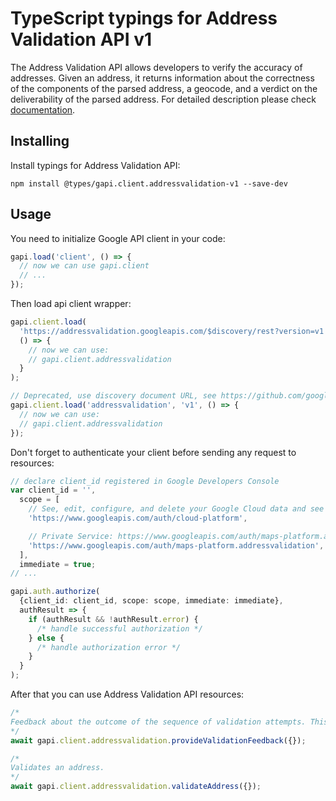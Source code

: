 # TypeScript typings for Address Validation API v1

The Address Validation API allows developers to verify the accuracy of addresses. Given an address, it returns information about the correctness of the components of the parsed address, a geocode, and a verdict on the deliverability of the parsed address.
For detailed description please check [documentation](https://developers.google.com/maps/documentation/addressvalidation).

## Installing

Install typings for Address Validation API:

```
npm install @types/gapi.client.addressvalidation-v1 --save-dev
```

## Usage

You need to initialize Google API client in your code:

```typescript
gapi.load('client', () => {
  // now we can use gapi.client
  // ...
});
```

Then load api client wrapper:

```typescript
gapi.client.load(
  'https://addressvalidation.googleapis.com/$discovery/rest?version=v1',
  () => {
    // now we can use:
    // gapi.client.addressvalidation
  }
);
```

```typescript
// Deprecated, use discovery document URL, see https://github.com/google/google-api-javascript-client/blob/master/docs/reference.md#----gapiclientloadname----version----callback--
gapi.client.load('addressvalidation', 'v1', () => {
  // now we can use:
  // gapi.client.addressvalidation
});
```

Don't forget to authenticate your client before sending any request to resources:

```typescript
// declare client_id registered in Google Developers Console
var client_id = '',
  scope = [
    // See, edit, configure, and delete your Google Cloud data and see the email address for your Google Account.
    'https://www.googleapis.com/auth/cloud-platform',

    // Private Service: https://www.googleapis.com/auth/maps-platform.addressvalidation
    'https://www.googleapis.com/auth/maps-platform.addressvalidation',
  ],
  immediate = true;
// ...

gapi.auth.authorize(
  {client_id: client_id, scope: scope, immediate: immediate},
  authResult => {
    if (authResult && !authResult.error) {
      /* handle successful authorization */
    } else {
      /* handle authorization error */
    }
  }
);
```

After that you can use Address Validation API resources: <!-- TODO: make this work for multiple namespaces -->

```typescript
/*
Feedback about the outcome of the sequence of validation attempts. This should be the last call made after a sequence of validation calls for the same address, and should be called once the transaction is concluded. This should only be sent once for the sequence of `ValidateAddress` requests needed to validate an address fully.
*/
await gapi.client.addressvalidation.provideValidationFeedback({});

/*
Validates an address.
*/
await gapi.client.addressvalidation.validateAddress({});
```
